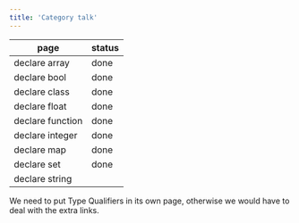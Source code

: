 ```yaml
---
title: 'Category talk'
---
```


page             | status
-----------------|-------
declare array    | done
declare bool     | done
declare class    | done
declare float    | done
declare function | done
declare integer  | done
declare map      | done
declare set      | done
declare string   |

We need to put Type Qualifiers in its own page, otherwise we would have to deal
with the extra links.
